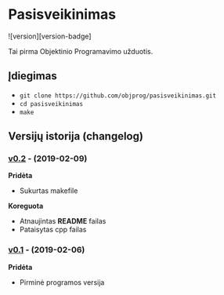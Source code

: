 # Pasisveikinimas

![version][version-badge]

Tai pirma Objektinio Programavimo užduotis.

## Įdiegimas
- `git clone https://github.com/objprog/pasisveikinimas.git`
- `cd pasisveikinimas`
- `make`

## Versijų istorija (changelog)

### [v0.2](https://github.com/zygisau/pasisveikinimas_objektinis/releases/tag/v0.2) - (2019-02-09)

**Pridėta**

- Sukurtas makefile

**Koreguota**

- Atnaujintas **README** failas
- Pataisytas cpp failas

### [v0.1](https://github.com/zygisau/pasisveikinimas_objektinis/releases/tag/v0.1) - (2019-02-06)

**Pridėta**

- Pirminė programos versija
